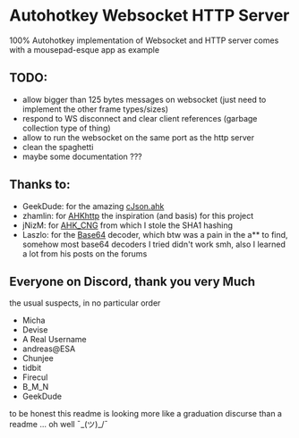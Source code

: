 
#  Autohotkey Websocket HTTP Server

100% Autohotkey implementation of Websocket and HTTP server
comes with a mousepad-esque app as example

## TODO:
* allow bigger than 125 bytes messages on websocket (just need to implement the other frame types/sizes)
* respond to WS disconnect and clear client references (garbage collection type of thing)
* allow to run the websocket on the same port as the http server
* clean the spaghetti
* maybe some documentation ???

## Thanks to:
* GeekDude: for the amazing [cJson.ahk](https://github.com/G33kDude/cJson.ahk)
* zhamlin: for [AHKhttp](https://github.com/zhamlin/AHKhttp) the inspiration (and basis) for this project
* jNizM: for [AHK_CNG](https://github.com/jNizM/AHK_CNG) from which I stole the SHA1 hashing
* Laszlo: for the [Base64](https://autohotkey.com/board/topic/9974-include-a-bitmap-in-your-uncompiled-script/page-2#entry63195) decoder, which btw was a pain in the a** to find, somehow most base64 decoders I tried didn't work smh, also I learned a lot from his posts on the forums


## Everyone on Discord, thank you very Much
the usual suspects, in no particular order
* Micha
* Devise
* A Real Username
* andreas@ESA
* Chunjee
* tidbit
* Firecul
* B_M_N
* GeekDude

to be honest this readme is looking more like a graduation discurse than a readme ... oh well
¯\_(ツ)_/¯